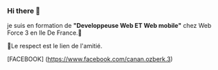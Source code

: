 ### Hi there 👋
je suis en formation de **"Developpeuse Web ET Web mobile"** chez Web Force 3 en Ile De France.:snail:




:wolf:Le respect est le lien de l'amitié.

[FACEBOOK] (https://www.facebook.com/canan.ozberk.3)
